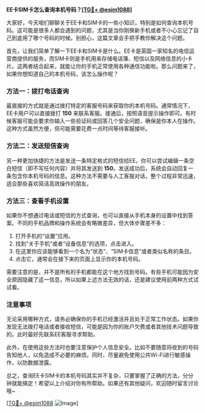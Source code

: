 **EE卡SIM卡怎么查询本机号码？[[TG💪+ @esim1088](https://t.me/s/esim1088)]**

大家好，今天咱们聊聊关于EE卡和SIM卡的一些小知识，特别是如何查询本机号码。这可能是很多人都会遇到的问题，尤其是当你刚换新手机或者不小心忘记了自己到底用了哪个号码的时候。别担心，这篇文章会手把手教你解决这个问题。

首先，让我们简单了解一下EE卡和SIM卡是什么。EE卡是英国一家知名的电信运营商提供的服务，而SIM卡则是手机用来存储电话簿、短信以及网络信息的小卡片。这两者结合起来，就能让你的手机正常使用各种通信功能啦。那么问题来了，如果你想知道自己的本机号码，该怎么操作呢？

### 方法一：拨打电话查询

最直接的方式就是通过拨打特定的客服号码来获取你的本机号码。通常情况下，EE卡用户可以直接拨打 **150** 来联系客服。接通后，按照语音提示操作即可。有时候客服可能会要求你输入一些验证码或回答几个安全问题，确保是你本人在操作。这种方式虽然方便，但可能需要花费一点时间等待客服接听。

### 方法二：发送短信查询

另一种更加快捷的方法是发送一条特定格式的短信给EE。你可以尝试编辑一条空白短信（即不写任何内容）并将其发送到 **150**。发送成功后，系统会自动回复一条包含你本机号码的信息。这种方法不需要与人工客服对话，整个过程非常迅速，适合那些喜欢简洁高效操作的朋友。

### 方法三：查看手机设置

如果你不想通过电话或短信的方式查询，也可以直接从手机本身的设置中找到答案。不同的手机品牌和操作系统会有略微差异，但大体步骤差不多：

1. 打开手机的“设置”应用。
2. 找到“关于手机”或者“设备信息”的选项，点击进入。
3. 在这里你应该能够看到一个名为“状态”、“SIM卡信息”或者类似名称的条目。
4. 点击它，通常会在接下来的页面上显示你的本机号码。

需要注意的是，并不是所有的手机都能在这个地方找到号码。有些手机可能因为安全原因隐藏了这一信息，所以如果上述方法无效的话，还是建议使用前两种方式试试看。

### 注意事项

无论采用哪种方式，请务必确保你的手机已经激活并且处于正常工作状态。如果你发现无法拨打电话或者接收短信，可能是因为你的账户欠费或者其他技术问题导致的。此时最好先联系EE客服寻求帮助。

此外，在使用这些方法时也要注意保护个人信息安全。比如不要随意将收到的号码告知他人，以免造成不必要的麻烦。同时，尽量避免使用公共Wi-Fi进行敏感操作，以防数据泄露。

总之，查询EE卡SIM卡的本机号码其实并不复杂，只要掌握了正确的方法，分分钟就能搞定！希望以上介绍对你有所帮助。如果还有其他疑问，欢迎随时留言讨论哦~

[[TG💪+ @esim1088](https://t.me/s/esim1088) ![Image](https://i.postimg.cc/4NQfJmqS/Snipaste-2025-05-13-00-14-12.png)]